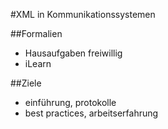 #XML in Kommunikationssystemen

##Formalien

- Hausaufgaben freiwillig
- iLearn

##Ziele

- einführung, protokolle
- best practices, arbeitserfahrung
